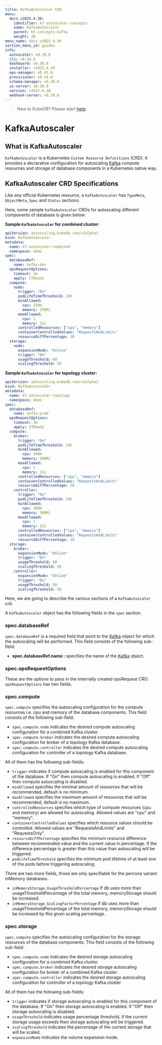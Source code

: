 ```yaml
---
title: KafkaAutoscaler CRD
menu:
  docs_v2025.4.30:
    identifier: kf-autoscaler-concepts
    name: KafkaAutoscaler
    parent: kf-concepts-kafka
    weight: 20
menu_name: docs_v2025.4.30
section_menu_id: guides
info:
  autoscaler: v0.39.0
  cli: v0.54.0
  dashboard: v0.30.0
  installer: v2025.4.30
  ops-manager: v0.41.0
  provisioner: v0.54.0
  schema-manager: v0.30.0
  ui-server: v0.30.0
  version: v2025.4.30
  webhook-server: v0.30.0
---
```


> New to KubeDB? Please start [here](/docs/v2025.4.30/README).

# KafkaAutoscaler

## What is KafkaAutoscaler

`KafkaAutoscaler` is a Kubernetes `Custom Resource Definitions` (CRD). It provides a declarative configuration for autoscaling [Kafka](https://kafka.apache.org/) compute resources and storage of database components in a Kubernetes native way.

## KafkaAutoscaler CRD Specifications

Like any official Kubernetes resource, a `KafkaAutoscaler` has `TypeMeta`, `ObjectMeta`, `Spec` and `Status` sections.

Here, some sample `KafkaAutoscaler` CROs for autoscaling different components of database is given below:

**Sample `KafkaAutoscaler` for combined cluster:**

```yaml
apiVersion: autoscaling.kubedb.com/v1alpha1
kind: KafkaAutoscaler
metadata:
  name: kf-autoscaler-combined
  namespace: demo
spec:
  databaseRef:
    name: kafka-dev
  opsRequestOptions:
    timeout: 3m
    apply: IfReady
  compute:
    node:
      trigger: "On"
      podLifeTimeThreshold: 24h
      minAllowed:
        cpu: 250m
        memory: 350Mi
      maxAllowed:
        cpu: 1
        memory: 1Gi
      controlledResources: ["cpu", "memory"]
      containerControlledValues: "RequestsAndLimits"
      resourceDiffPercentage: 10
  storage:
    node:
      expansionMode: "Online"
      trigger: "On"
      usageThreshold: 60
      scalingThreshold: 50
```

**Sample `KafkaAutoscaler` for topology cluster:**

```yaml
apiVersion: autoscaling.kubedb.com/v1alpha1
kind: KafkaAutoscaler
metadata:
  name: kf-autoscaler-topology
  namespace: demo
spec:
  databaseRef:
    name: kafka-prod
  opsRequestOptions:
    timeout: 3m
    apply: IfReady
  compute:
    broker:
      trigger: "On"
      podLifeTimeThreshold: 24h
      minAllowed:
        cpu: 200m
        memory: 300Mi
      maxAllowed:
        cpu: 1
        memory: 1Gi
      controlledResources: ["cpu", "memory"]
      containerControlledValues: "RequestsAndLimits"
      resourceDiffPercentage: 10
    controller:
      trigger: "On"
      podLifeTimeThreshold: 24h
      minAllowed:
        cpu: 200m
        memory: 300Mi
      maxAllowed:
        cpu: 1
        memory: 1Gi
      controlledResources: ["cpu", "memory"]
      containerControlledValues: "RequestsAndLimits"
      resourceDiffPercentage: 10
  storage:
    broker:
      expansionMode: "Online"
      trigger: "On"
      usageThreshold: 60
      scalingThreshold: 50
    controller:
      expansionMode: "Online"
      trigger: "On"
      usageThreshold: 60
      scalingThreshold: 50
```

Here, we are going to describe the various sections of a `KafkaAutoscaler` crd.

A `KafkaAutoscaler` object has the following fields in the `spec` section.

### spec.databaseRef

`spec.databaseRef` is a required field that point to the [Kafka](/docs/v2025.4.30/guides/kafka/concepts/kafka) object for which the autoscaling will be performed. This field consists of the following sub-field:

- **spec.databaseRef.name :** specifies the name of the [Kafka](/docs/v2025.4.30/guides/kafka/concepts/kafka) object.

### spec.opsRequestOptions
These are the options to pass in the internally created opsRequest CRO. `opsRequestOptions` has two fields.

### spec.compute

`spec.compute` specifies the autoscaling configuration for the compute resources i.e. cpu and memory of the database components. This field consists of the following sub-field:

- `spec.compute.node` indicates the desired compute autoscaling configuration for a combined Kafka cluster.
- `spec.compute.broker` indicates the desired compute autoscaling configuration for broker of a topology Kafka database.
- `spec.compute.controller` indicates the desired compute autoscaling configuration for controller of a topology Kafka database.


All of them has the following sub-fields:

- `trigger` indicates if compute autoscaling is enabled for this component of the database. If "On" then compute autoscaling is enabled. If "Off" then compute autoscaling is disabled.
- `minAllowed` specifies the minimal amount of resources that will be recommended, default is no minimum.
- `maxAllowed` specifies the maximum amount of resources that will be recommended, default is no maximum.
- `controlledResources` specifies which type of compute resources (cpu and memory) are allowed for autoscaling. Allowed values are "cpu" and "memory".
- `containerControlledValues` specifies which resource values should be controlled. Allowed values are "RequestsAndLimits" and "RequestsOnly".
- `resourceDiffPercentage` specifies the minimum resource difference between recommended value and the current value in percentage. If the difference percentage is greater than this value than autoscaling will be triggered.
- `podLifeTimeThreshold` specifies the minimum pod lifetime of at least one of the pods before triggering autoscaling.

There are two more fields, those are only specifiable for the percona variant inMemory databases.
- `inMemoryStorage.UsageThresholdPercentage` If db uses more than usageThresholdPercentage of the total memory, memoryStorage should be increased.
- `inMemoryStorage.ScalingFactorPercentage` If db uses more than usageThresholdPercentage of the total memory, memoryStorage should be increased by this given scaling percentage.

### spec.storage

`spec.compute` specifies the autoscaling configuration for the storage resources of the database components. This field consists of the following sub-field:

- `spec.compute.node` indicates the desired storage autoscaling configuration for a combined Kafka cluster.
- `spec.compute.broker` indicates the desired storage autoscaling configuration for broker of a combined Kafka cluster.
- `spec.compute.controller` indicates the desired storage autoscaling configuration for controller of a topology Kafka cluster.


All of them has the following sub-fields:

- `trigger` indicates if storage autoscaling is enabled for this component of the database. If "On" then storage autoscaling is enabled. If "Off" then storage autoscaling is disabled.
- `usageThreshold` indicates usage percentage threshold, if the current storage usage exceeds then storage autoscaling will be triggered.
- `scalingThreshold` indicates the percentage of the current storage that will be scaled.
- `expansionMode` indicates the volume expansion mode.
